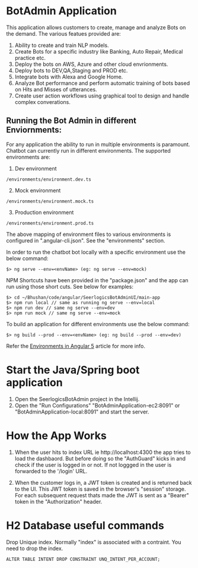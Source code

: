# BotAdmin Application

This application allows customers to create, manage and analyze Bots on the demand. The various featues provided are:

1. Ability to create and train NLP models.
2. Create Bots for a specific industry like Banking, Auto Repair, Medical practice etc.
3. Deploy the bots on AWS, Azure and other cloud envrionments.
4. Deploy bots to DEV,QA,Staging and PROD etc.
5. Integrate bots with Alexa and Google Home.
6. Analyze Bot performance and perform automatic training of bots based on Hits and Misses of utterances.
7. Create user action workflows using graphical tool to design and handle complex converations.

## Running the Bot Admin in different Enviornments:

For any application the ability to run in multiple environments is paramount. Chatbot can currently run in different environments. The supported environments are:
1. Dev environment
```
/environments/environment.dev.ts
```
2. Mock environment
```
/environments/environment.mock.ts
```
3. Production environment
```
/environments/environment.prod.ts
```

The above mapping of environment files to various environments is configured in ".angular-cli.json". See the "environments" section.

In order to run the chatbot bot locally with a specific environment use the below command:
```
$> ng serve --env=<envName> (eg: ng serve --env=mock)
```

NPM Shortcuts have been provided in the "package.json" and the app can run using those short cuts. See below for examples:
```
$> cd ~/Bhushan/code/angular/SeerlogicsBotAdminUI/main-app
$> npm run local // same as running ng serve --env=local
$> npm run dev // same ng serve --env=dev
$> npm run mock // same ng serve --env=mock
```

To build an application for different environments use the below command:
```
$> ng build --prod --env=<envName> (eg: ng build --prod --env=dev)
```

Refer the [Environments in Angular 5](https://medium.com/@onlyyprasanth/how-to-manage-multiple-environments-with-angular-cli-angular-2-to-5-aa68d557fa77) article for more info.

# Start the Java/Spring boot application
1. Open the SeerlogicsBotAdmin project in the Intellij.
2. Open the "Run Configurations" "BotAdminApplication-ec2:8091" or "BotAdminApplication-local:8091" and start the server.

# How the App Works

1. When the user hits to index URL ie http://localhost:4300 the app tries to load the dashbaord. But before doing so the "AuthGuard" kicks in and check if the user is logged in or not. If not loggged in the user is forwarded to the '/login' URL.
   
2. When the customer logs in, a JWT token is created and is returned back to the UI. This JWT token is saved in the browser's "session" storage. For each subsequent request thats made the JWT is sent as a "Bearer" token in the "Authorization" header.

# H2 Database useful commands

Drop Unique index. Normally "index" is associated with a contraint. You need to drop the index.
```
ALTER TABLE INTENT DROP CONSTRAINT UNQ_INTENT_PER_ACCOUNT;
```
